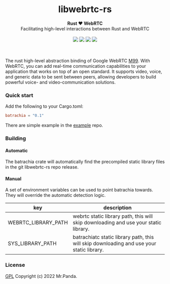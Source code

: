 <h1 align="center">
    libwebrtc-rs
</h1>
<div align="center">
    <strong>Rust ❤️ WebRTC</strong>
    </br>
    <span>Facilitating high-level interactions between Rust and WebRTC</span>
</div>
</br>
<div align="center">
    <img src="https://img.shields.io/github/languages/top/mycrl/libwebrtc-rs"/>
    <img src="https://img.shields.io/github/license/mycrl/libwebrtc-rs"/>
    <img src="https://img.shields.io/github/issues/mycrl/libwebrtc-rs"/>
    <img src="https://img.shields.io/github/stars/mycrl/libwebrtc-rs"/>
</div>
<br/>
<br/>


The rust high-level abstraction binding of Google WebRTC [M99](https://groups.google.com/g/discuss-webrtc/c/Yf6c3HW4N3k/m/3SC_Hy15BQAJ). With WebRTC, you can add real-time communication capabilities to your application that works on top of an open standard. It supports video, voice, and generic data to be sent between peers, allowing developers to build powerful voice- and video-communication solutions.


### Quick start

Add the following to your Cargo.toml:

```toml
batrachia = "0.1"
```

There are simple example in the [example](https://github.com/mycrl/webrtc-rs-example) repo.

### Building

#### Automatic

The batrachia crate will automatically find the precompiled static library files in the git libwebrtc-rs repo release.

#### Manual

A set of environment variables can be used to point batrachia towards. They will override the automatic detection logic.

| key                 | description                                                                              |
|---------------------|------------------------------------------------------------------------------------------|
| WEBRTC_LIBRARY_PATH | webrtc static library path, this will skip downloading and use your static library.      |
| SYS_LIBRARY_PATH    | batrachiatc static library path, this will skip downloading and use your static library. |


### License
[GPL](./LICENSE) Copyright (c) 2022 Mr.Panda.
